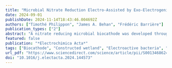 ```yaml
---
title: "Microbial Nitrate Reduction Electro-Assisted by Exo-Electrogenic Reduction of Dioxygen with a emphPseudomonas Dominated Cathodic Biofilm"
date: 2024-09-01
publishDate: 2024-11-14T18:43:46.004692Z
authors: ["Timothé Philippon", "James A. Behan", "Frédéric Barrière"]
publication_types: ["2"]
abstract: "A nitrate reducing microbial biocathode was developed through constant polarization at -0.5 V vs SCE using two types of inoculums: a pure culture of Thiobacillus denitrificans and water collected from the artificial wetland of Rampillon (France). The results show a clear increase of the nitrate removal efficiency for the Pilots with the natural water although no catalytic nitrate reduction can be evidenced by cyclic voltammetry. Further studies show a catalytic oxygen reduction through exo-electrogenic metabolism and a correlation between the cathode polarization at -0.5 V vs SCE and the nitrate remediation. 16S rRNA gene amplicon sequencing of the biofilm bacterial DNA shows a very large predominance of Pseudomonas, a genus that includes many species able to reduce nitrate and/or reduce dioxygen (O2) using electrons from a cathode. The increased nitrate reduction performance is hypothesized to arise from an indirect bioelectro-assistance that allows the emergence of local anoxic conditions caused by microbial endo-electrogenic pathway for oxygen reduction."
featured: false
publication: "*Electrochimica Acta*"
tags: ["Biocathode", "Constructed wetland", "Electroactive bacteria", "Nitrate", "Oxygen reduction", "Pseudomonas"]
url_pdf: "https://www.sciencedirect.com/science/article/pii/S0013468624008132"
doi: "10.1016/j.electacta.2024.144573"
---
```



